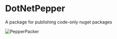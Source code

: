 # DotNetPepper
A package for publishing code-only nuget packages

![PepperPacker](https://www.lucidchart.com/publicSegments/view/2d3bdb25-5e10-4432-991e-79a280ebcbeb/image.png)
